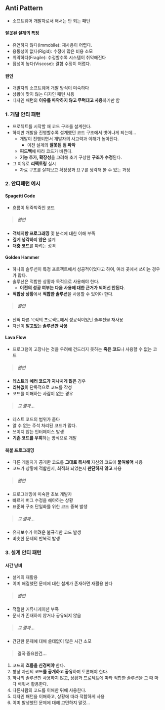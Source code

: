 ## Anti Pattern

- 소프트웨어 개발자로서 해서는 안 되는 패턴



#### 잘못된 설계의 특징

- 유연하지 않다(Immobile): 재사용이 어렵다.
- 융통성이 없다(Rigid): 수정에 많은 비용 소모
- 취약하다(Fragile): 수정할수록 시스템이 취약해진다
- 점성이 높다(Viscose): 결함 수정이 어렵다.



#### 원인

- 개발자의 소프트웨어 개발 방식이 미숙하다
- 상황에 맞지 않는 디자인 패턴 사용
- 디자인 패턴의 **이유를 파악하지 않고 무턱대고 사용**하기만 함



### 1. 개발 안티 패턴

- 프로젝트를 시작할 때 코드 구조를 설계한다.
- 하지만 개발을 진행할수록 설계했던 코드 구조에서 벗어나게 되는데...
  - 개발이 진행되면서 개발자의 사고력과 이해가 높아진다.
    - 이전 설계의 **잘못된 점 파악**
  - **피드백**에 따라 코드가 바뀐다.
  - **기능 추가, 확장성**을 고려해 초기 구상한 **구조가 수정**된다.
- 그 이유로 **리팩토링** 실시
  - 자료 구조를 살펴보고 확장성과 요구를 생각해 볼 수 있는 과정



### 2. 안티패턴 예시

#### Spagetti Code

- 흐름이 뒤죽박죽인 코드



> ##### 원인

- **객체지향 프로그래밍** 및 분석에 대한 이해 부족
- **깊게 생각하지 않은** 설계
- **대충 코드**를 짜려는 성격



#### Golden Hammer

- 하나의 솔루션이 특정 프로젝트에서 성공적이었다고 하여, 여러 곳에서 쓰이는 경우가 많다.
- 솔루션은 적합한 상황과 목적으로 사용해야 한다.
  - **이전의 성공 여부는 다음 사용에 대한 근거가 되어선 안된다**.
- **적합상 상황**에서 **적합한 솔루션**을 사용할 수 있어야 한다.



> ##### 원인

- 전혀 다른 목적의 프로젝트에서 성공적이었던 솔루션을 재사용
- 자신이 **알고있는 솔루션만 사용**



#### Lava Flow

- 프로그램이 고장나는 것을 우려해 건드리지 못하는 **죽은 코드**나 사용할 수 없는 코드



> ##### 원인

- **테스트**와 **에러 코드가 지나치게 많은** 경우
- **리뷰없이** 단독적으로 코드를 작성
- 코드를 이해하는 사람이 없는 경우



> ##### 그 결과...

- 테스트 코드의 범위가 좁다
- 알 수 없는 주석 처리된 코드가 많다.
- 쓰이지 않는 인터페이스 발생
- **기존 코드를 우회**하는 방식으로 개발



#### 복붙 프로그래밍

- 다른 개발자가 공개한 코드를 **그대로 복사해** 자신의 코드에 **붙여넣어** 사용
- 코드가 상황에 적합한지, 최적화 되었는지 **판단하지 않고** 사용



> ##### 원인

- 프로그래밍에 미숙한 초보 개발자
- 빠르게 버그 수정을 해야하는 상황
- 표준화 구조 단일화를 위한 코드 중복 발생



> ##### 그 결과...

- 유지보수가 어려운 불규칙한 코드 발생
- 비슷한 문제의 반복적 발생



### 3. 설계 안티 패턴

#### 시간 낭비

- 설계의 재활용
- 이미 해결했던 문제에 대한 설계가 존재하면 재활용 한다



> ##### 원인

- 적절한 커뮤니케이션 부족
- 문서가 존재하지 않거나 공유되지 않음



> ##### 그 결과...

- 간단한 문제에 대해 쓸데없이 많은 시간 소모



> #### 결국 중요한건...

1. 코드의 **흐름을 신경써야** 한다.
2. 항상 자신의 **코드를 공개하고 공유**하며 토론해야 한다.
3. 하나의 솔루션만 사용하지 않고, 상황과 프로젝트에 따라 적합한 솔루션을 그 때 마다 배워서 활용한다. 
4. 다른사람의 코드를 이해한 뒤에 사용한다.
5. 디자인 패턴을 이해하고, 상황에 따라 적합하게 사용
6. 이미 발생했던 문제에 대해 고민하지 말것...
